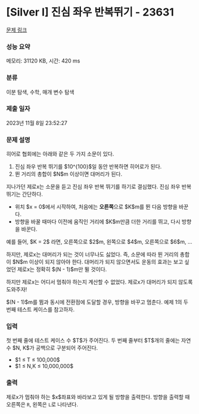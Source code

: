 # [Silver I] 진심 좌우 반복뛰기 - 23631 

[문제 링크](https://www.acmicpc.net/problem/23631) 

### 성능 요약

메모리: 31120 KB, 시간: 420 ms

### 분류

이분 탐색, 수학, 매개 변수 탐색

### 제출 일자

2023년 11월 8일 23:52:27

### 문제 설명

<p>히어로 협회에는 아래와 같은 두 가지 소문이 있다.</p>

<ol>
	<li>진심 좌우 반복 뛰기를 $10^{100}$일 동안 반복하면 히어로가 된다.</li>
	<li>뛴 거리의 총합이 $N$m 이상이면 대머리가 된다.</li>
</ol>

<p>지나가던 제로x는 소문을 듣고 진심 좌우 반복 뛰기를 하기로 결심했다. 진심 좌우 반복 뛰기는 간단하다.</p>

<ul>
	<li>위치 $x = 0$에서 시작하여, 처음에는 <strong>오른쪽</strong>으로 $K$m를 뛴 다음 방향을 바꾼다.</li>
	<li>방향을 바꿀 때마다 이전에 움직인 거리에 $K$m만큼 더한 거리를 뛰고, 다시 방향을 바꾼다.</li>
</ul>

<p>예를 들어, $K = 2$ 라면, 오른쪽으로 $2$m, 왼쪽으로 $4$m, 오른쪽으로 $6$m, ...</p>

<p>하지만, 제로x는 대머리가 되는 것이 너무나도 싫었다. 즉, 소문에 따라 뛴 거리의 총합이 $N$m 이상이 되지 않아야 한다. 대머리가 되지 않으면서도 운동의 효과는 보고 싶었던 제로x는 정확히 $(N - 1)$m만 뛸 것이다.</p>

<p>하지만 제로x는 어디서 멈춰야 하는지 계산할 수 없었다. 제로x가 대머리가 되지 않도록 도와주자!</p>

<p>$(N - 1)$m를 뜀과 동시에 전환점에 도달할 경우, 방향을 바꾸고 멈춘다. 예제 1의 두 번째 테스트 케이스를 참고하자.</p>

### 입력 

 <p>첫 번째 줄에 테스트 케이스 수 $T$가 주어진다. 두 번째 줄부터 $T$개의 줄에는 자연수 $N, K$가 공백으로 구분되어 주어진다.</p>

<ul>
	<li>$1 ≤ T ≤ 100,000$</li>
	<li>$1 ≤ N,K ≤ 10,000,000$</li>
</ul>

### 출력 

 <p>제로x가 멈춰야 하는 $x$좌표와 바라보고 있게 될 방향을 출력한다. 방향을 출력할 때 오른쪽은 <code>R</code>, 왼쪽은 <code>L</code>로 나타낸다.</p>

